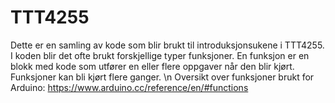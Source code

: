 # TTT4255

Dette er en samling av kode som blir brukt til introduksjonsukene i TTT4255.
I koden blir det ofte brukt forskjellige typer funksjoner. En funksjon er en blokk med kode som utfører en eller flere oppgaver når den blir kjørt. Funksjoner kan bli kjørt flere ganger. \n
Oversikt over funksjoner brukt for Arduino:
https://www.arduino.cc/reference/en/#functions

